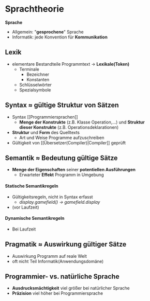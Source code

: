 # Sprachtheorie

**Sprache**
- Allgemein: "**gesprochene**" Sprache
- Informatik: jede Konvention für **Kommunikation**

## Lexik
- elementare Bestandteile Programmtext -> **Lexikale(Token)**
	- Terminale
		- Bezeichner
		- Konstanten
	- Schlüsselwörter
	- Spezialsymbole

## Syntax $\approx$ gültige Struktur von Sätzen
- Syntax [[Programmiersprachen]]
	- **Menge der Konstrukte** (z.B. Klasse Operation,...) und **Struktur dieser Konstrukte** (z.B. Operationsdeklarationen)
- **Struktur** und **Form** des Quelltexts
	- Art und Weise Programme aufzuschreiben
- Gültigkeit von [[Übersetzer(Compiler)|Compiler]] geprüft

## Semantik $\approx$ Bedeutung gültige Sätze
- **Menge der Eigenschaften** seiner **potentiellen Ausführungen**
	- Erwarteter **Effekt** Programm in Umgebung
#### Statische Semantikregeln
- Gültigkeitsregeln, nicht in Syntax erfasst
	- *display.gamefield() -> gamefield.display*
- (vor Laufzeit)
#### Dynamische Semantikregeln
- Bei Laufzeit

## Pragmatik $\approx$ Auswirkung gültiger Sätze
- Auswirkung Programm auf reale Welt
- oft nicht Teil Informatik(Anwendungsdomäne)

## Programmier- vs. natürliche Sprache
- **Ausdrucksmächtigkeit** viel größer bei natürlicher Sprache
- **Präzision** viel höher bei Programmiersprache